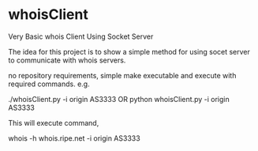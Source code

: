 whoisClient
===========

Very Basic whois Client Using Socket Server

The idea for this project is to show a simple method for using socet server to communicate with whois servers.

no repository requirements, simple make executable and execute with required commands. e.g.

./whoisClient.py -i origin AS3333
OR
python whoisClient.py -i origin AS3333

This will execute command,

whois -h whois.ripe.net -i origin AS3333
